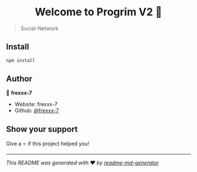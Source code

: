 <h1 align="center">Welcome to Progrim V2 👋</h1>
<p>
</p>

> Social-Network

## Install

```sh
npm install
```

## Author

👤 **frexxx-7**

* Website: frexxx-7
* Github: [@frexxx-7](https://github.com/frexxx-7)

## Show your support

Give a ⭐️ if this project helped you!

***
_This README was generated with ❤️ by [readme-md-generator](https://github.com/kefranabg/readme-md-generator)_